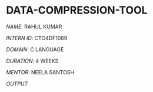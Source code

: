 # DATA-COMPRESSION-TOOL

*NAME*: RAHUL KUMAR

*INTERN ID*: CTO4DF1089

*DOMAIN*: C LANGUAGE

*DURATION*: 4 WEEKS

*MENTOR*: NEELA SANTOSH

*OUTPUT*
